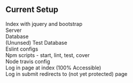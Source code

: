 ## Current Setup

Index with jquery and bootstrap  
Server  
Database  
(Ununsed) Test Database  
Eslint configs  
Npm scripts - start, lint, test, cover  
Node travis config  
Log in page at index (100% Accessible)  
Log in submit redirects to (not yet protected) page  

